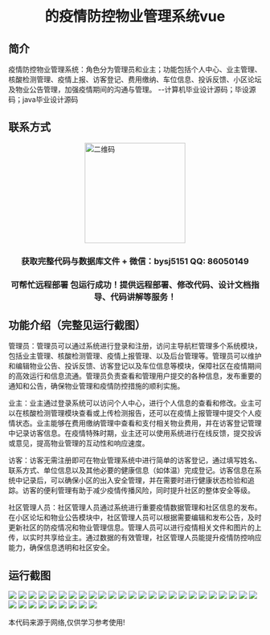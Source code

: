 <p><h1 align="center">的疫情防控物业管理系统vue</h1></p>

## 简介
疫情防控物业管理系统：角色分为管理员和业主；功能包括个人中心、业主管理、核酸检测管理、疫情上报、访客登记、费用缴纳、车位信息、投诉反馈、小区论坛及物业公告管理，加强疫情期间的沟通与管理。    --计算机毕业设计源码；毕设源码；java毕业设计源码


## 联系方式
<img src="https://bs-1329754181.cos.ap-shanghai.myqcloud.com/wx.jpg" alt="二维码" style="display: block; margin: 0 auto;" width="200px">
<p><h3 align="center">获取完整代码与数据库文件 + 微信：bysj5151 QQ: 86050149</h3></p>
<p><h3 align="center">可帮忙远程部署 包运行成功！提供远程部署、修改代码、设计文档指导、代码讲解等服务！</h3></p>

## 功能介绍（完整见运行截图）
管理员：管理员可以通过系统进行登录和注册，访问主导航栏管理多个系统模块，包括业主管理、核酸检测管理、疫情上报管理、以及后台管理等。管理员可以维护和编辑物业公告、投诉反馈、访客登记以及车位信息等模块，保障社区在疫情期间的高效运行和信息流通。管理员负责查看和管理用户提交的各种信息，发布重要的通知和公告，确保物业管理和疫情防控措施的顺利实施。

业主：业主通过登录系统可以访问个人中心，进行个人信息的查看和修改。业主可以在核酸检测管理模块查看或上传检测报告，还可以在疫情上报管理中提交个人疫情状态。业主能够在费用缴纳管理中查看和支付相关物业费用，并在访客登记管理中记录访客信息。在疫情特殊时期，业主还可以使用系统进行在线反馈，提交投诉或意见，提高物业管理的互动性和响应速度。

访客：访客无需注册即可在物业管理系统中进行简单的访客登记，通过填写姓名、联系方式、单位信息以及其他必要的健康信息（如体温）完成登记。访客信息在系统中记录后，可以确保小区的出入安全管理，并在需要时进行健康状态检验和追踪。访客的便利管理有助于减少疫情传播风险，同时提升社区的整体安全等级。

社区管理人员：社区管理人员通过系统进行重要疫情数据管理和社区信息的发布。在小区论坛和物业公告模块中，社区管理人员可以根据需要编辑和发布公告，及时更新社区的防疫情况和物业管理信息。管理人员可以进行疫情相关文件和图片的上传，以实时共享给业主。通过数据的有效管理，社区管理人员能提升疫情防控响应能力，确保信息透明和社区安全。


## 运行截图
![](https://bs-1329754181.cos.ap-shanghai.myqcloud.com/ssm/PandemicPreventionPropertyManagementSystem/img/001.jpg)
![](https://bs-1329754181.cos.ap-shanghai.myqcloud.com/ssm/PandemicPreventionPropertyManagementSystem/img/002.jpg)
![](https://bs-1329754181.cos.ap-shanghai.myqcloud.com/ssm/PandemicPreventionPropertyManagementSystem/img/003.jpg)
![](https://bs-1329754181.cos.ap-shanghai.myqcloud.com/ssm/PandemicPreventionPropertyManagementSystem/img/004.jpg)
![](https://bs-1329754181.cos.ap-shanghai.myqcloud.com/ssm/PandemicPreventionPropertyManagementSystem/img/005.jpg)
![](https://bs-1329754181.cos.ap-shanghai.myqcloud.com/ssm/PandemicPreventionPropertyManagementSystem/img/006.jpg)
![](https://bs-1329754181.cos.ap-shanghai.myqcloud.com/ssm/PandemicPreventionPropertyManagementSystem/img/007.jpg)
![](https://bs-1329754181.cos.ap-shanghai.myqcloud.com/ssm/PandemicPreventionPropertyManagementSystem/img/008.jpg)
![](https://bs-1329754181.cos.ap-shanghai.myqcloud.com/ssm/PandemicPreventionPropertyManagementSystem/img/009.jpg)
![](https://bs-1329754181.cos.ap-shanghai.myqcloud.com/ssm/PandemicPreventionPropertyManagementSystem/img/010.jpg)
![](https://bs-1329754181.cos.ap-shanghai.myqcloud.com/ssm/PandemicPreventionPropertyManagementSystem/img/011.jpg)
![](https://bs-1329754181.cos.ap-shanghai.myqcloud.com/ssm/PandemicPreventionPropertyManagementSystem/img/012.jpg)
![](https://bs-1329754181.cos.ap-shanghai.myqcloud.com/ssm/PandemicPreventionPropertyManagementSystem/img/013.jpg)
![](https://bs-1329754181.cos.ap-shanghai.myqcloud.com/ssm/PandemicPreventionPropertyManagementSystem/img/014.jpg)
![](https://bs-1329754181.cos.ap-shanghai.myqcloud.com/ssm/PandemicPreventionPropertyManagementSystem/img/015.jpg)
![](https://bs-1329754181.cos.ap-shanghai.myqcloud.com/ssm/PandemicPreventionPropertyManagementSystem/img/016.jpg)
![](https://bs-1329754181.cos.ap-shanghai.myqcloud.com/ssm/PandemicPreventionPropertyManagementSystem/img/017.jpg)
![](https://bs-1329754181.cos.ap-shanghai.myqcloud.com/ssm/PandemicPreventionPropertyManagementSystem/img/018.jpg)
![](https://bs-1329754181.cos.ap-shanghai.myqcloud.com/ssm/PandemicPreventionPropertyManagementSystem/img/019.jpg)
![](https://bs-1329754181.cos.ap-shanghai.myqcloud.com/ssm/PandemicPreventionPropertyManagementSystem/img/020.jpg)
![](https://bs-1329754181.cos.ap-shanghai.myqcloud.com/ssm/PandemicPreventionPropertyManagementSystem/img/021.jpg)
![](https://bs-1329754181.cos.ap-shanghai.myqcloud.com/ssm/PandemicPreventionPropertyManagementSystem/img/022.jpg)
![](https://bs-1329754181.cos.ap-shanghai.myqcloud.com/ssm/PandemicPreventionPropertyManagementSystem/img/023.jpg)
![](https://bs-1329754181.cos.ap-shanghai.myqcloud.com/ssm/PandemicPreventionPropertyManagementSystem/img/024.jpg)
![](https://bs-1329754181.cos.ap-shanghai.myqcloud.com/ssm/PandemicPreventionPropertyManagementSystem/img/025.jpg)
![](https://bs-1329754181.cos.ap-shanghai.myqcloud.com/ssm/PandemicPreventionPropertyManagementSystem/img/026.jpg)
![](https://bs-1329754181.cos.ap-shanghai.myqcloud.com/ssm/PandemicPreventionPropertyManagementSystem/img/027.jpg)
![](https://bs-1329754181.cos.ap-shanghai.myqcloud.com/ssm/PandemicPreventionPropertyManagementSystem/img/028.jpg)
![](https://bs-1329754181.cos.ap-shanghai.myqcloud.com/ssm/PandemicPreventionPropertyManagementSystem/img/029.jpg)
![](https://bs-1329754181.cos.ap-shanghai.myqcloud.com/ssm/PandemicPreventionPropertyManagementSystem/img/030.jpg)
![](https://bs-1329754181.cos.ap-shanghai.myqcloud.com/ssm/PandemicPreventionPropertyManagementSystem/img/031.jpg)
![](https://bs-1329754181.cos.ap-shanghai.myqcloud.com/ssm/PandemicPreventionPropertyManagementSystem/img/032.jpg)
![](https://bs-1329754181.cos.ap-shanghai.myqcloud.com/ssm/PandemicPreventionPropertyManagementSystem/img/033.jpg)
![](https://bs-1329754181.cos.ap-shanghai.myqcloud.com/ssm/PandemicPreventionPropertyManagementSystem/img/034.jpg)

<p>本代码来源于网络,仅供学习参考使用!</p>
